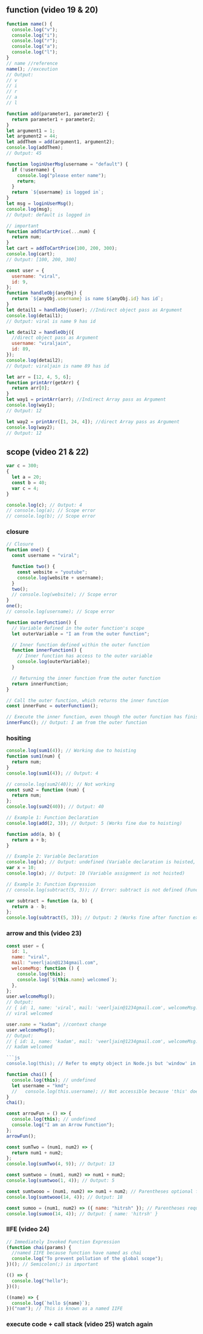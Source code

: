 ## function (video 19 & 20)

```js
function name() {
  console.log("v");
  console.log("i");
  console.log("r");
  console.log("a");
  console.log("l");
}
// name //reference
name(); //exceution
// Output:
// v
// i
// r
// a
// l
```

```js
function add(parameter1, parameter2) {
  return parameter1 + parameter2;
}
let argument1 = 1;
let argument2 = 44;
let addThem = add(argument1, argument2);
console.log(addThem);
// Output: 45
```

```js
function loginUserMsg(username = "default") {
  if (!username) {
    console.log("please enter name");
    return;
  }
  return `${username} is logged in`;
}
let msg = loginUserMsg();
console.log(msg);
// Output: default is logged in
```

```js
// important
function addToCartPrice(...num) {
  return num;
}
let cart = addToCartPrice(100, 200, 300);
console.log(cart);
// Output: [100, 200, 300]
```

```js
const user = {
  username: "viral",
  id: 9,
};
function handleObj(anyObj) {
  return `${anyObj.username} is name ${anyObj.id} has id`;
}
let detail1 = handleObj(user); //Indirect object pass as Argument
console.log(detail1);
// Output: viral is name 9 has id
```

```js
let detail2 = handleObj({
  //direct object pass as Argument
  username: "viraljain",
  id: 89,
});
console.log(detail2);
// Output: viraljain is name 89 has id
```

```js
let arr = [12, 4, 5, 6];
function printArr(getArr) {
  return arr[0];
}
let way1 = printArr(arr); //Indirect Array pass as Argument
console.log(way1);
// Output: 12

let way2 = printArr([1, 24, 4]); //direct Array pass as Argument
console.log(way2);
// Output: 12
```

## scope (video 21 & 22)

```js
var c = 300;
{
  let a = 20;
  const b = 40;
  var c = 4;
}

console.log(c); // Output: 4
// console.log(a); // Scope error
// console.log(b); // Scope error
```

### closure

```js
// Closure
function one() {
  const username = "viral";

  function two() {
    const website = "youtube";
    console.log(website + username);
  }
  two();
  // console.log(website); // Scope error
}
one();
// console.log(username); // Scope error
```

```js
function outerFunction() {
  // Variable defined in the outer function's scope
  let outerVariable = "I am from the outer function";

  // Inner function defined within the outer function
  function innerFunction() {
    // Inner function has access to the outer variable
    console.log(outerVariable);
  }

  // Returning the inner function from the outer function
  return innerFunction;
}

// Call the outer function, which returns the inner function
const innerFunc = outerFunction();

// Execute the inner function, even though the outer function has finished executing
innerFunc(); // Output: I am from the outer function
```

### hositing

```js
console.log(sum1(4)); // Working due to hoisting
function sum1(num) {
  return num;
}
console.log(sum1(4)); // Output: 4

// console.log(sum2(40)); // Not working
const sum2 = function (num) {
  return num;
};
console.log(sum2(40)); // Output: 40
```

```js
// Example 1: Function Declaration
console.log(add(2, 3)); // Output: 5 (Works fine due to hoisting)

function add(a, b) {
  return a + b;
}

// Example 2: Variable Declaration
console.log(x); // Output: undefined (Variable declaration is hoisted, but not initialized)
var x = 10;
console.log(x); // Output: 10 (Variable assignment is not hoisted)

// Example 3: Function Expression
// console.log(subtract(5, 3)); // Error: subtract is not defined (Function expression is not hoisted)

var subtract = function (a, b) {
  return a - b;
};
console.log(subtract(5, 3)); // Output: 2 (Works fine after function expression assignment)
```

### arrow and this (video 23)

```js
const user = {
  id: 1,
  name: "viral",
  mail: "veerljain@1234gmail.com",
  welcomeMsg: function () {
    console.log(this);
    console.log(`${this.name} welcomed`);
  },
};
user.welcomeMsg();
// Output:
// { id: 1, name: 'viral', mail: 'veerljain@1234gmail.com', welcomeMsg: [Function: welcomeMsg] }
// viral welcomed

user.name = "kadam"; //context change
user.welcomeMsg();
// Output:
// { id: 1, name: 'kadam', mail: 'veerljain@1234gmail.com', welcomeMsg: [Function: welcomeMsg] }
// kadam welcomed
```

````js
```js
console.log(this); // Refer to empty object in Node.js but 'window' in browser (global object)
````

```js
function chai() {
  console.log(this); // undefined
  let username = "kmd";
  //   console.log(this.username); // Not accessible because 'this' does not work in regular functions
}
chai();
```

```js
const arrowFun = () => {
  console.log(this); // undefined
  console.log("I am an Arrow Function");
};
arrowFun();
```

```js
const sumTwo = (num1, num2) => {
  return num1 + num2;
};
console.log(sumTwo(4, 9)); // Output: 13
```

```js
const sumtwoo = (num1, num2) => num1 + num2;
console.log(sumtwoo(1, 4)); // Output: 5
```

```js
const sumtwooo = (num1, num2) => num1 + num2; // Parentheses optional for single expression
console.log(sumtwooo(14, 4)); // Output: 18
```

```js
const sumoo = (num1, num2) => ({ name: "hitrsh" }); // Parentheses required when returning an object
console.log(sumoo(14, 4)); // Output: { name: 'hitrsh' }
```

### IIFE (video 24)

```js
// Immediately Invoked Function Expression
(function chai(params) {
  //named IIFE because function have named as chai
  console.log("To prevent pollution of the global scope");
})(); // Semicolon(;) is important

(() => {
  console.log("hello");
})();

((name) => {
  console.log(`hello ${name}`);
})("nam"); // This is known as a named IIFE
```

### execute code + call stack (video 25) watch again
